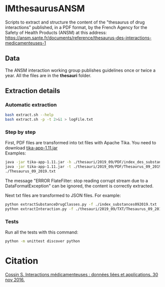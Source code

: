 # IMthesaurusANSM
Scripts to extract and structure the content of the "thesaurus of drug interactions" published, in a PDF format, by the French Agency for the Safety of Health Products (ANSM) at this address: https://ansm.sante.fr/documents/reference/thesaurus-des-interactions-medicamenteuses-1

## Data
The ANSM interaction working group publishes guidelines once or twice a year. All the files are in the  **thesauri** folder.  

## Extraction details
### Automatic extraction 
```bash
bash extract.sh --help
bash extract.sh -p -t 2>&1 > logFile.txt
```
### Step by step

First, PDF files are transformed into txt files with Apache Tika. 
You need to download [tika-app-1.11.jar](https://archive.apache.org/dist/tika/tika-app-1.11.jar)   
Examples:
```bash
java -jar tika-app-1.11.jar -h ./thesauri/2019_09/PDF/index_des_substances_09_2019.pdf > ./index_des_substances_09_2019.txt
java -jar tika-app-1.11.jar -t ./thesauri/2019_09/PDF/Thesaurus_09_2019.pdf > 
./Thesaurus_09_2019.txt

```
The message "ERROR FlateFilter: stop reading corrupt stream due to a DataFormatException" can be ignored, the content is correctly extracted. 

Next txt files are transformed to JSON files. For example:
```bash
python extractSubstanceDrugClasses.py -f ./index_substances092019.txt
python extractInteraction.py -f ./thesauri/2019_09/TXT/Thesaurus_09_2019.txt
```



### Tests
Run all the tests with this command: 
```bash
python -m unittest discover python
```

# Citation 
[Cossin S. Interactions médicamenteuses : données liées et applications. 30 nov 2016.](https://dumas.ccsd.cnrs.fr/dumas-01442668)




